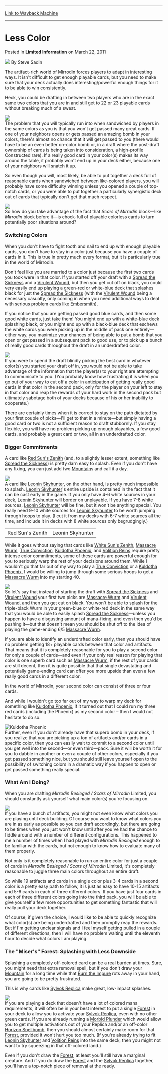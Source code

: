 
---
[Link to Wayback Machine](https://web.archive.org/web/20220627055625/https://magic.wizards.com/en/articles/archive/limited-information/less-color-2011-03-22)

[_metadata_:author]:- "Steve Sadin"
[_metadata_:description]:- "The artifact-rich world of Mirrodin forces players to adapt in interesting ways. It isn't difficult to get enough playable cards, but you need to make sure that your deck actually does interesting/powerful enough things for it to be able to win consistently.Heck, you could be drafting in between two players who are in the exact same two colors that you are in and still get to"
[_metadata_:generator]:- "Drupal 7 (http://drupal.org)"
[_metadata_:node]:- "648896"
[_metadata_:publish_date]:- "2011-03-22"
[_metadata_:source]:- "div-main-content"
[_metadata_:title]:- "Less Color"
[_metadata_:wayback_capture_timestamp]:- "2022-06-27 05:56:25"
[_metadata_:wayback_raw_url]:- "https://web.archive.org/web/20220627055625id_/https://magic.wizards.com/en/articles/archive/limited-information/less-color-2011-03-22"
[_metadata_:wayback_url]:- "https://magic.wizards.com/en/articles/archive/limited-information/less-color-2011-03-22"
---


Less Color
==========



 Posted in **Limited Information**
 on March 22, 2011 






![](https://media.magic.wizards.com/styles/auth_small/public/images/person/authorpic_SteveSadin.jpg)
By Steve Sadin











The artifact-rich world of Mirrodin forces players to adapt in interesting ways. It isn't difficult to get enough playable cards, but you need to make sure that your deck actually does interesting/powerful enough things for it to be able to win consistently.

Heck, you could be drafting in between two players who are in the exact same two colors that you are in and still get to 22 or 23 playable cards without breaking much of a sweat.

![](https://media.magic.wizards.com/image_legacy_migration/images/magic/daily/li/li135_mirrodin.jpg)  
The problem that you will typically run into when sandwiched by players in the same colors as you is that you won't get passed many great cards. If one of your neighbors opens or gets passed an amazing bomb in your colors, there's almost no chance that it will get passed to you (there would have to be an even better on-color bomb or, in a draft where the post-draft ownership of cards is being taken into consideration, a high-profile Constructed rare). If a really good card in your color(s) makes its way around the table, it probably won't end up in your deck either, because one of your neighbors will snatch it up.

So even though you will, most likely, be able to put together a deck full of reasonable cards when sandwiched between like-colored players, you will probably have some difficulty winning unless you opened a couple of top-notch cards, or you were able to put together a particularly synergistic deck out of cards that typically don't get that much respect.

![](https://media.magic.wizards.com/image_legacy_migration/images/magic/daily/li/li135_wubrg1.jpg)  
So how do you take advantage of the fact that *Scars of Mirrodin* block—like *Mirrodin* block before it—is chock-full of playable colorless cards to turn potentially poor situations around?

### Switching Colors

When you don't have to fight tooth and nail to end up with enough playable cards, you don't have to stay in a color just because you have a couple of cards in it. This is true in pretty much every format, but it is particularly true in the world of Mirrodin.

Don't feel like you are married to a color just because the first two cards you took were in that color. If you started off your draft with a [Spread the Sickness](https://gatherer.wizards.com/Pages/Card/Details.aspx?name=Spread+the+Sickness) and a [Virulent Wound](https://gatherer.wizards.com/Pages/Card/Details.aspx?name=Virulent+Wound), but then you get cut off on black, you could very easily end up playing a green-red or white-blue deck that splashes black for just the [Spread the Sickness](https://gatherer.wizards.com/Pages/Card/Details.aspx?name=Spread+the+Sickness) (with the [Virulent Wound](https://gatherer.wizards.com/Pages/Card/Details.aspx?name=Virulent+Wound) being a necessary casualty, only coming in when you need additional ways to deal with serious problem cards like [Embersmith](https://gatherer.wizards.com/Pages/Card/Details.aspx?name=Embersmith)).

If you notice that you are getting passed good blue cards, and then some good white cards, just take them! You might end up with a white-blue deck splashing black, or you might end up with a black-blue deck that eschews the white cards you were picking up in the middle of pack one entirely—either way, you maximize your chances of being able to put a bomb that you open or get passed in a subsequent pack to good use, or to pick up a bunch of really good cards throughout the draft in an underdrafted color.

![](https://media.magic.wizards.com/image_legacy_migration/images/magic/daily/li/li135_wubrg2.jpg)  
If you were to spend the draft blindly picking the best card in whatever color(s) you started your draft off in, you would not be able to take advantage of the information that the player(s) to your right are attempting to communicate to you. (You probably know how frustrating it is when you go out of your way to cut off a color in anticipation of getting really good cards in that color in the second pack, only for the player on your left to stay in that color and reap the rewards of your hard work in the second pack but ultimately sabotage both of your decks because of his or her inability to cooperate.)

There are certainly times when it is correct to stay on the path dictated by your first couple of picks—I'll get to that in a minute—but simply having a good card or two is not a sufficient reason to draft stubbornly. If you stay flexible, you will have no problem picking up enough playables, a few good cards, and probably a great card or two, all in an underdrafted color.

### Bigger Commitments

A card like [Red Sun's Zenith](https://gatherer.wizards.com/Pages/Card/Details.aspx?name=Red+Sun%27s+Zenith) (and, to a slightly lesser extent, something like [Spread the Sickness](https://gatherer.wizards.com/Pages/Card/Details.aspx?name=Spread+the+Sickness)) is pretty darn easy to splash. Even if you don't have any fixing, you can just add two [Mountain](https://gatherer.wizards.com/Pages/Card/Details.aspx?name=Mountain)s and call it a day.

![](https://media.magic.wizards.com/image_legacy_migration/images/magic/daily/li/li135_redSun.jpg)  
A card like [Leonin Skyhunter](https://gatherer.wizards.com/Pages/Card/Details.aspx?name=Leonin+Skyhunter), on the other hand, is pretty much impossible to splash. [Leonin Skyhunter](https://gatherer.wizards.com/Pages/Card/Details.aspx?name=Leonin+Skyhunter)'s entire upside is contained in the fact that it can be cast early in the game. If you only have 4-6 white sources in your deck, [Leonin Skyhunter](https://gatherer.wizards.com/Pages/Card/Details.aspx?name=Leonin+Skyhunter) will border on unplayable. If you have 7-8 white sources, [Leonin Skyhunter](https://gatherer.wizards.com/Pages/Card/Details.aspx?name=Leonin+Skyhunter) will be fine, but it won't be anything special. You really need 9-10 white sources for [Leonin Skyhunter](https://gatherer.wizards.com/Pages/Card/Details.aspx?name=Leonin+Skyhunter) to be worth jumping through hoops to play. (I cut it from my decks with 6-7 white sources all the time, and include it in decks with 8 white sources only begrudgingly.)



|  |  |
| --- | --- |
| Red Sun's Zenith | Leonin Skyhunter |

While it goes without saying that cards like [White Sun's Zenith](https://gatherer.wizards.com/Pages/Card/Details.aspx?name=White+Sun%27s+Zenith), [Massacre Wurm](https://gatherer.wizards.com/Pages/Card/Details.aspx?name=Massacre+Wurm), [True Conviction](https://gatherer.wizards.com/Pages/Card/Details.aspx?name=True+Conviction), [Kuldotha Phoenix](https://gatherer.wizards.com/Pages/Card/Details.aspx?name=Kuldotha+Phoenix), and [Volition Reins](https://gatherer.wizards.com/Pages/Card/Details.aspx?name=Volition+Reins) require pretty intense color commitments, some of these cards are powerful enough for you to seriously warp the rest of your decisions around them. While I wouldn't go that far out of my way to play a [True Conviction](https://gatherer.wizards.com/Pages/Card/Details.aspx?name=True+Conviction) or a [Kuldotha Phoenix](https://gatherer.wizards.com/Pages/Card/Details.aspx?name=Kuldotha+Phoenix), I would be willing to jump through some serious hoops to get a [Massacre Wurm](https://gatherer.wizards.com/Pages/Card/Details.aspx?name=Massacre+Wurm) into my starting 40.

![](https://media.magic.wizards.com/image_legacy_migration/images/magic/daily/li/li135_3Cards1.jpg)  
So let's say that instead of starting the draft with [Spread the Sickness](https://gatherer.wizards.com/Pages/Card/Details.aspx?name=Spread+the+Sickness) and [Virulent Wound](https://gatherer.wizards.com/Pages/Card/Details.aspx?name=Virulent+Wound) your first two picks are [Massacre Wurm](https://gatherer.wizards.com/Pages/Card/Details.aspx?name=Massacre+Wurm) and [Virulent Wound](https://gatherer.wizards.com/Pages/Card/Details.aspx?name=Virulent+Wound), and then you get cut on black. You won't be able to splash for the triple-black Wurm in your green-blue or white-red deck in the same way that you would be able to easily splash [Spread the Sickness](https://gatherer.wizards.com/Pages/Card/Details.aspx?name=Spread+the+Sickness)—unless you happen to have a disgusting amount of mana-fixing, and even then you'd be pushing it—but that doesn't mean you should be shut off to the idea of playing the game-ending 6/5 [Massacre Wurm](https://gatherer.wizards.com/Pages/Card/Details.aspx?name=Massacre+Wurm).

If you are able to identify an underdrafted color early, then you should have no problem getting 18+ playable cards between that color and artifacts. That means that it is completely reasonable for you to play a second color for only a couple of cards—and even if your only real reason for playing that color is one superb card such as [Massacre Wurm](https://gatherer.wizards.com/Pages/Card/Details.aspx?name=Massacre+Wurm), if the rest of your cards are still decent, then it is quite possible that that single devastating and potentially game-ending card can offer you more upside than even a few really good cards in a different color.

In the world of Mirrodin, your second color can consist of three or four cards.

And while I wouldn't go too far out of my way to warp my deck for something like [Kuldotha Phoenix](https://gatherer.wizards.com/Pages/Card/Details.aspx?name=Kuldotha+Phoenix), if it turned out that I could run my three red cards (including the Phoenix) as my second color – then I would not hesitate to do so.

![Kuldotha Phoenix](http://gatherer.wizards.com/Handlers/Image.ashx?type=card&name=Kuldotha+Phoenix)  
Further, even if you don't already have that superb bomb in your deck, if you realize that you are picking up a ton of artifacts and/or cards in a specific color, then you can easily wait to commit to a second color until you get well into the second—or even third—pack. Sure it will be worth it for you to dabble in another or even a couple of other colors, especially if you get passed something nice, but you should still leave yourself open to the possibility of switching colors in a dramatic way if you happen to open or get passed something really special.

### What Am I Doing?

When you are drafting *Mirrodin Besieged / Scars of Mirrodin* Limited, you should constantly ask yourself what main color(s) you're focusing on.

![](https://media.magic.wizards.com/image_legacy_migration/images/magic/daily/li/li135_wubrg3.jpg)  
If you have a bunch of artifacts, you might not even know what colors you are playing until deck building. Of course you want to know what colors you are in as early as possible so you can draft accordingly, but there are going to be times when you just won't know until after you've had the chance to fiddle around with a number of different configurations. This happened to me a number of times when I had played with *Mirrodin Besieged* enough to be familiar with the cards, but not enough to know how to evaluate many of them properly.

Not only is it completely reasonable to run an entire color for just a couple of cards in *Mirrodin Besieged / Scars of Mirrodin* Limited, it's completely reasonable to juggle three main colors throughout an entire draft.

So while 19 artifacts and cards in a single color plus 3-4 cards in a second color is a pretty easy path to follow, it is just as easy to have 10-15 artifacts and 5-6 cards in each of three different colors. If you have just four cards in each of three different colors going into the third pack, you will be able to give yourself a few more opportunities to get something fantastic that will really pull your deck together.

Of course, if given the choice, I would like to be able to quickly recognize what color(s) are being underdrafted and then promptly reap the rewards. But if I'm getting unclear signals and I feel myself getting pulled in a couple of different directions, then I will have no problem waiting until the eleventh hour to decide what colors I am playing.

### The "Miser's" Forest: Splashing with Less Downside

Splashing a completely off-colored card can be a real burden at times. Sure, you might need that extra removal spell, but if you don't draw your [Mountain](https://gatherer.wizards.com/Pages/Card/Details.aspx?name=Mountain) for a long time while that [Burn the Impure](https://gatherer.wizards.com/Pages/Card/Details.aspx?name=Burn+the+Impure) rots away in your hand, you are going to be pretty frustrated.

This is why cards like [Sylvok Replica](https://gatherer.wizards.com/Pages/Card/Details.aspx?name=Sylvok+Replica) make great, low-impact splashes.

![](https://media.magic.wizards.com/image_legacy_migration/images/magic/daily/li/li135_sylvok.jpg)  
If you are playing a deck that doesn't have a lot of colored mana requirements, it will often be in your best interest to put a single [Forest](https://gatherer.wizards.com/Pages/Card/Details.aspx?name=Forest) in your deck to allow you to activate your [Sylvok Replica](https://gatherer.wizards.com/Pages/Card/Details.aspx?name=Sylvok+Replica), even with no other green cards. If you are already running a [Morbid Plunder](https://gatherer.wizards.com/Pages/Card/Details.aspx?name=Morbid+Plunder) which would allow you to get multiple activations out of your Replica and/or an off-color [Horizon Spellbomb](https://gatherer.wizards.com/Pages/Card/Details.aspx?name=Horizon+Spellbomb), then you should almost certainly make room for that [Forest](https://gatherer.wizards.com/Pages/Card/Details.aspx?name=Forest), provided it won't hurt you too much. (If you're already trying to fit [Leonin Skyhunter](https://gatherer.wizards.com/Pages/Card/Details.aspx?name=Leonin+Skyhunter) and [Volition Reins](https://gatherer.wizards.com/Pages/Card/Details.aspx?name=Volition+Reins) into the same deck, then you might not want to try squeezing in that off-colored land.)

Even if you don't draw the [Forest](https://gatherer.wizards.com/Pages/Card/Details.aspx?name=Forest), at least you'll still have a marginal creature. And if you do draw the [Forest](https://gatherer.wizards.com/Pages/Card/Details.aspx?name=Forest) and the [Sylvok Replica](https://gatherer.wizards.com/Pages/Card/Details.aspx?name=Sylvok+Replica) together, you'll have a top-notch piece of removal at the ready.







